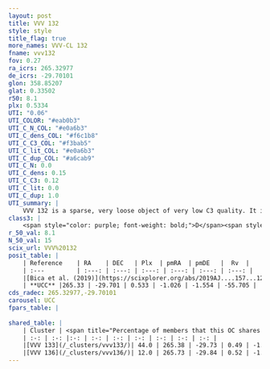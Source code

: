 ```yaml
---
layout: post
title: VVV 132
style: style
title_flag: true
more_names: VVV-CL 132
fname: vvv132
fov: 0.27
ra_icrs: 265.32977
de_icrs: -29.70101
glon: 358.85207
glat: 0.33502
r50: 8.1
plx: 0.5334
UTI: "0.06"
UTI_COLOR: "#eab0b3"
UTI_C_N_COL: "#e0a6b3"
UTI_C_dens_COL: "#f6c1b8"
UTI_C_C3_COL: "#f3bab5"
UTI_C_lit_COL: "#e0a6b3"
UTI_C_dup_COL: "#a6cab9"
UTI_C_N: 0.0
UTI_C_dens: 0.15
UTI_C_C3: 0.12
UTI_C_lit: 0.0
UTI_C_dup: 1.0
UTI_summary: |
    VVV 132 is a sparse, very loose object of very low C3 quality. It is rarely studied in the literature, with no articles listed in the last 6 years.<br><br>This object shares a moderate percentage of members with at least one entry reported in the same catalogue.<br><br><span style="color: #99180f; font-weight: bold;">Warning: </span>contains less than 25 stars with <i>P>0.5</i> estimated.
class3: |
    <span style="color: purple; font-weight: bold;">D</span><span style="color: red; font-weight: bold;">C</span>
r_50_val: 8.1
N_50_val: 15
scix_url: VVV%20132
posit_table: |
    | Reference    | RA    | DEC   | Plx  | pmRA  | pmDE   |  Rv  |
    | :---         | :---: | :---: | :---: | :---: | :---: | :---: |
    |[Bica et al. (2019)](https://scixplorer.org/abs/2019AJ....157...12B) | 265.406 | -29.739 | -- | -- | -- | -- |
    | **UCC** |265.33 | -29.701 | 0.533 | -1.026 | -1.554 | -55.705 | 
cds_radec: 265.32977,-29.70101
carousel: UCC
fpars_table: |
    
shared_table: |
    | Cluster | <span title="Percentage of members that this OC shares with the ones listed">%</span>   | RA   | DEC   | Plx   | pmRA  | pmDE  | Rv | UTI |
    | :-: | :-: |:-: | :-: | :-: | :-: | :-: | :-: | :-: |
    |[VVV 133](/_clusters/vvv133/)| 44.0 | 265.38 | -29.73 | 0.49 | -1.18 | -1.65 | -34.85 |0.09 |
    |[VVV 136](/_clusters/vvv136/)| 12.0 | 265.73 | -29.84 | 0.52 | -1.37 | -1.45 | 13.93 |0.05 |
---
```

